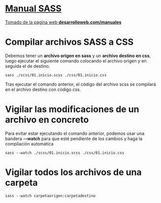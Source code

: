 # [Manual SASS](https://desarrolloweb.com/manuales/manual-sass.html)
[Tomado de la página web **desarrolloweb.com/manuales**](https://desarrolloweb.com/manuales/manual-sass.html)

# Compilar archivos SASS a CSS
Debemos tener un **archivo origen en sass** y un **archivo destino en css**, luego 
ejecutar el siguiente comando colocando el archivo origen y en seguida el de destino.
```
sass ./scss/01.inicio.scss ./css/01.inicio.css
```
Tras ejecutar el comando anterior, el código del archivo scss se compilará en el archivo destino con código css.

# Vigilar las modificaciones de un archivo en concreto
Para evitar estar ejecutando el comando anterior, podemos usar una bandera **--watch** para que
esté pendiente de los cambios y haga la compilación automática
```
sass --watch ./scss/01.inicio.scss ./css/01.inicio.css
```
# Vigilar todos los archivos de una carpeta
```
sass --watch carpetaorigen:carpetadestino
```
